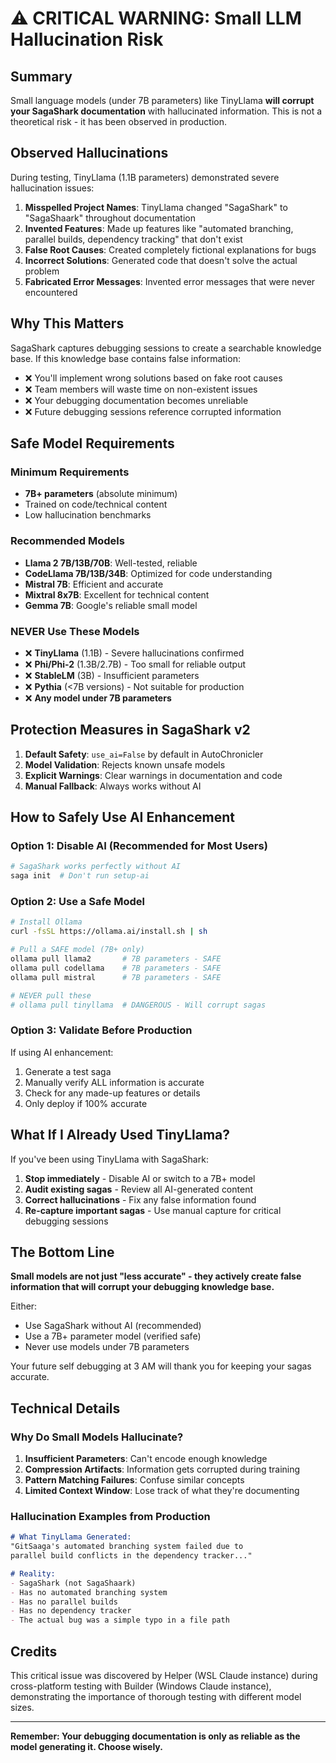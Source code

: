 # ⚠️ CRITICAL WARNING: Small LLM Hallucination Risk

## Summary

Small language models (under 7B parameters) like TinyLlama **will corrupt your SagaShark documentation** with hallucinated information. This is not a theoretical risk - it has been observed in production.

## Observed Hallucinations

During testing, TinyLlama (1.1B parameters) demonstrated severe hallucination issues:

1. **Misspelled Project Names**: TinyLlama changed "SagaShark" to "SagaShaark" throughout documentation
2. **Invented Features**: Made up features like "automated branching, parallel builds, dependency tracking" that don't exist
3. **False Root Causes**: Created completely fictional explanations for bugs
4. **Incorrect Solutions**: Generated code that doesn't solve the actual problem
5. **Fabricated Error Messages**: Invented error messages that were never encountered

## Why This Matters

SagaShark captures debugging sessions to create a searchable knowledge base. If this knowledge base contains false information:

- ❌ You'll implement wrong solutions based on fake root causes
- ❌ Team members will waste time on non-existent issues  
- ❌ Your debugging documentation becomes unreliable
- ❌ Future debugging sessions reference corrupted information

## Safe Model Requirements

### Minimum Requirements
- **7B+ parameters** (absolute minimum)
- Trained on code/technical content
- Low hallucination benchmarks

### Recommended Models
- **Llama 2 7B/13B/70B**: Well-tested, reliable
- **CodeLlama 7B/13B/34B**: Optimized for code understanding
- **Mistral 7B**: Efficient and accurate
- **Mixtral 8x7B**: Excellent for technical content
- **Gemma 7B**: Google's reliable small model

### NEVER Use These Models
- ❌ **TinyLlama** (1.1B) - Severe hallucinations confirmed
- ❌ **Phi/Phi-2** (1.3B/2.7B) - Too small for reliable output
- ❌ **StableLM** (3B) - Insufficient parameters
- ❌ **Pythia** (<7B versions) - Not suitable for production
- ❌ **Any model under 7B parameters**

## Protection Measures in SagaShark v2

1. **Default Safety**: `use_ai=False` by default in AutoChronicler
2. **Model Validation**: Rejects known unsafe models
3. **Explicit Warnings**: Clear warnings in documentation and code
4. **Manual Fallback**: Always works without AI

## How to Safely Use AI Enhancement

### Option 1: Disable AI (Recommended for Most Users)
```bash
# SagaShark works perfectly without AI
saga init  # Don't run setup-ai
```

### Option 2: Use a Safe Model
```bash
# Install Ollama
curl -fsSL https://ollama.ai/install.sh | sh

# Pull a SAFE model (7B+ only)
ollama pull llama2       # 7B parameters - SAFE
ollama pull codellama    # 7B parameters - SAFE  
ollama pull mistral      # 7B parameters - SAFE

# NEVER pull these
# ollama pull tinyllama  # DANGEROUS - Will corrupt sagas
```

### Option 3: Validate Before Production
If using AI enhancement:
1. Generate a test saga
2. Manually verify ALL information is accurate
3. Check for any made-up features or details
4. Only deploy if 100% accurate

## What If I Already Used TinyLlama?

If you've been using TinyLlama with SagaShark:

1. **Stop immediately** - Disable AI or switch to a 7B+ model
2. **Audit existing sagas** - Review all AI-generated content
3. **Correct hallucinations** - Fix any false information found
4. **Re-capture important sagas** - Use manual capture for critical debugging sessions

## The Bottom Line

**Small models are not just "less accurate" - they actively create false information that will corrupt your debugging knowledge base.**

Either:
- Use SagaShark without AI (recommended)
- Use a 7B+ parameter model (verified safe)
- Never use models under 7B parameters

Your future self debugging at 3 AM will thank you for keeping your sagas accurate.

## Technical Details

### Why Do Small Models Hallucinate?

1. **Insufficient Parameters**: Can't encode enough knowledge
2. **Compression Artifacts**: Information gets corrupted during training
3. **Pattern Matching Failures**: Confuse similar concepts
4. **Limited Context Window**: Lose track of what they're documenting

### Hallucination Examples from Production

```markdown
# What TinyLlama Generated:
"GitSaaga's automated branching system failed due to 
parallel build conflicts in the dependency tracker..."

# Reality:
- SagaShark (not SagaShaark)  
- Has no automated branching system
- Has no parallel builds
- Has no dependency tracker
- The actual bug was a simple typo in a file path
```

## Credits

This critical issue was discovered by Helper (WSL Claude instance) during cross-platform testing with Builder (Windows Claude instance), demonstrating the importance of thorough testing with different model sizes.

---

**Remember: Your debugging documentation is only as reliable as the model generating it. Choose wisely.**